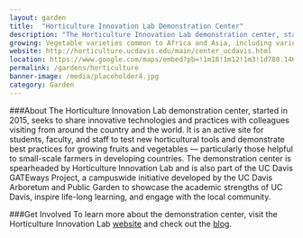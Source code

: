 ```yaml
---
layout: garden
title:  "Horticulture Innovation Lab Demonstration Center"
description: "The Horticulture Innovation Lab demonstration center, started in 2015, seeks to share innovative technologies and practices with colleagues visiting from around the country and the world."
growing: Vegetable varieties common to Africa and Asia, including varieties of amaranth, spider plant, nightshade, nakati, moringa, jutemallow, spinach, pumpkin, cucumber, beans, and more
website: http://horticulture.ucdavis.edu/main/center_ucdavis.html
location: https://www.google.com/maps/embed?pb=!1m18!1m12!1m3!1d780.1466022560822!2d-121.75229017076639!3d38.543301047655035!2m3!1f0!2f0!3f0!3m2!1i1024!2i768!4f13.1!3m3!1m2!1s0x0%3A0x0!2zMzjCsDMyJzM1LjkiTiAxMjHCsDQ1JzA2LjMiVw!5e0!3m2!1sen!2sus!4v1459274675585
permalink: /gardens/horticulture
banner-image: /media/placeholder4.jpg
category: Garden
---
```



###About
The Horticulture Innovation Lab demonstration center, started in 2015, seeks to share innovative technologies and practices with colleagues visiting from around the country and the world. It is an active site for students, faculty, and staff to test new horticultural tools and demonstrate best practices for growing fruits and vegetables — particularly those helpful to small-scale farmers in developing countries. The demonstration center is spearheaded by Horticulture Innovation Lab and is also part of the UC Davis GATEways Project, a campuswide initiative developed by the UC Davis Arboretum and Public Garden to showcase the academic strengths of UC Davis, inspire life-long learning, and engage with the local community.

###Get Involved
To learn more about the demonstration center, visit the Horticulture Innovation Lab [website](http://horticulture.ucdavis.edu/main/center_ucdavis.html) and check out the [blog](http://blog.horticulture.ucdavis.edu/2015/06/our-newest-center-here-at-uc-davis/).

